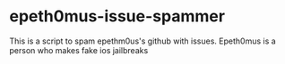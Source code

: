# epeth0mus-issue-spammer
This is a script to spam epethm0us's github with issues.
Epeth0mus is a person who makes fake ios jailbreaks
